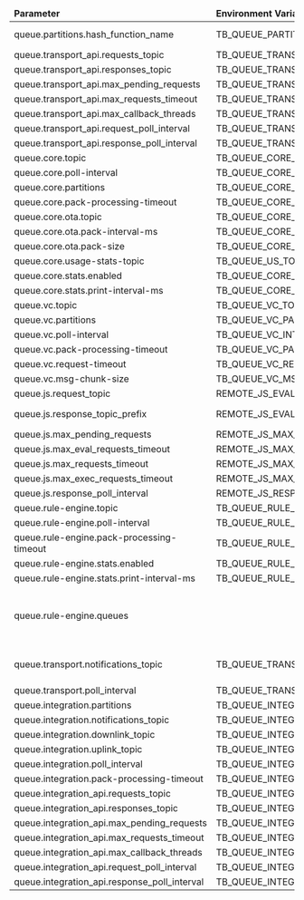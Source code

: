 <table>
  <thead>
      <tr>
          <td style="width: 25%"><b>Parameter</b></td><td style="width: 30%"><b>Environment Variable</b></td><td style="width: 15%"><b>Default Value</b></td><td style="width: 30%"><b>Description</b></td>
      </tr>
  </thead>
  <tbody>
      <tr>
          <td>queue.partitions.hash_function_name</td>
          <td>TB_QUEUE_PARTITIONS_HASH_FUNCTION_NAME</td>
          <td>murmur3_128</td>
          <td>murmur3_32, murmur3_128 or sha256</td>
      </tr>
      <tr>
          <td>queue.transport_api.requests_topic</td>
          <td>TB_QUEUE_TRANSPORT_API_REQUEST_TOPIC</td>
          <td>tb_transport.api.requests</td>
          <td></td>
      </tr>
      <tr>
          <td>queue.transport_api.responses_topic</td>
          <td>TB_QUEUE_TRANSPORT_API_RESPONSE_TOPIC</td>
          <td>tb_transport.api.responses</td>
          <td></td>
      </tr>
      <tr>
          <td>queue.transport_api.max_pending_requests</td>
          <td>TB_QUEUE_TRANSPORT_MAX_PENDING_REQUESTS</td>
          <td>10000</td>
          <td></td>
      </tr>
      <tr>
          <td>queue.transport_api.max_requests_timeout</td>
          <td>TB_QUEUE_TRANSPORT_MAX_REQUEST_TIMEOUT</td>
          <td>10000</td>
          <td></td>
      </tr>
      <tr>
          <td>queue.transport_api.max_callback_threads</td>
          <td>TB_QUEUE_TRANSPORT_MAX_CALLBACK_THREADS</td>
          <td>10</td>
          <td></td>
      </tr>
      <tr>
          <td>queue.transport_api.request_poll_interval</td>
          <td>TB_QUEUE_TRANSPORT_REQUEST_POLL_INTERVAL_MS</td>
          <td>25</td>
          <td></td>
      </tr>
      <tr>
          <td>queue.transport_api.response_poll_interval</td>
          <td>TB_QUEUE_TRANSPORT_RESPONSE_POLL_INTERVAL_MS</td>
          <td>25</td>
          <td></td>
      </tr>
      <tr>
          <td>queue.core.topic</td>
          <td>TB_QUEUE_CORE_TOPIC</td>
          <td>tb_core</td>
          <td></td>
      </tr>
      <tr>
          <td>queue.core.poll-interval</td>
          <td>TB_QUEUE_CORE_POLL_INTERVAL_MS</td>
          <td>25</td>
          <td></td>
      </tr>
      <tr>
          <td>queue.core.partitions</td>
          <td>TB_QUEUE_CORE_PARTITIONS</td>
          <td>10</td>
          <td></td>
      </tr>
      <tr>
          <td>queue.core.pack-processing-timeout</td>
          <td>TB_QUEUE_CORE_PACK_PROCESSING_TIMEOUT_MS</td>
          <td>2000</td>
          <td></td>
      </tr>
      <tr>
          <td>queue.core.ota.topic</td>
          <td>TB_QUEUE_CORE_OTA_TOPIC</td>
          <td>tb_ota_package</td>
          <td></td>
      </tr>
      <tr>
          <td>queue.core.ota.pack-interval-ms</td>
          <td>TB_QUEUE_CORE_OTA_PACK_INTERVAL_MS</td>
          <td>60000</td>
          <td></td>
      </tr>
      <tr>
          <td>queue.core.ota.pack-size</td>
          <td>TB_QUEUE_CORE_OTA_PACK_SIZE</td>
          <td>100</td>
          <td></td>
      </tr>
      <tr>
          <td>queue.core.usage-stats-topic</td>
          <td>TB_QUEUE_US_TOPIC</td>
          <td>tb_usage_stats</td>
          <td></td>
      </tr>
      <tr>
          <td>queue.core.stats.enabled</td>
          <td>TB_QUEUE_CORE_STATS_ENABLED</td>
          <td>true</td>
          <td></td>
      </tr>
      <tr>
          <td>queue.core.stats.print-interval-ms</td>
          <td>TB_QUEUE_CORE_STATS_PRINT_INTERVAL_MS</td>
          <td>60000</td>
          <td></td>
      </tr>
      <tr>
          <td>queue.vc.topic</td>
          <td>TB_QUEUE_VC_TOPIC</td>
          <td>tb_version_control</td>
          <td></td>
      </tr>
      <tr>
          <td>queue.vc.partitions</td>
          <td>TB_QUEUE_VC_PARTITIONS</td>
          <td>10</td>
          <td></td>
      </tr>
      <tr>
          <td>queue.vc.poll-interval</td>
          <td>TB_QUEUE_VC_INTERVAL_MS</td>
          <td>25</td>
          <td></td>
      </tr>
      <tr>
          <td>queue.vc.pack-processing-timeout</td>
          <td>TB_QUEUE_VC_PACK_PROCESSING_TIMEOUT_MS</td>
          <td>60000</td>
          <td></td>
      </tr>
      <tr>
          <td>queue.vc.request-timeout</td>
          <td>TB_QUEUE_VC_REQUEST_TIMEOUT</td>
          <td>60000</td>
          <td></td>
      </tr>
      <tr>
          <td>queue.vc.msg-chunk-size</td>
          <td>TB_QUEUE_VC_MSG_CHUNK_SIZE</td>
          <td>250000</td>
          <td></td>
      </tr>
      <tr>
          <td>queue.js.request_topic</td>
          <td>REMOTE_JS_EVAL_REQUEST_TOPIC</td>
          <td>js_eval.requests</td>
          <td>JS Eval request topic</td>
      </tr>
      <tr>
          <td>queue.js.response_topic_prefix</td>
          <td>REMOTE_JS_EVAL_RESPONSE_TOPIC</td>
          <td>js_eval.responses</td>
          <td>JS Eval responses topic prefix that is combined with node id</td>
      </tr>
      <tr>
          <td>queue.js.max_pending_requests</td>
          <td>REMOTE_JS_MAX_PENDING_REQUESTS</td>
          <td>10000</td>
          <td>JS Eval max pending requests</td>
      </tr>
      <tr>
          <td>queue.js.max_eval_requests_timeout</td>
          <td>REMOTE_JS_MAX_EVAL_REQUEST_TIMEOUT</td>
          <td>60000</td>
          <td>JS Eval max request timeout</td>
      </tr>
      <tr>
          <td>queue.js.max_requests_timeout</td>
          <td>REMOTE_JS_MAX_REQUEST_TIMEOUT</td>
          <td>10000</td>
          <td>JS max request timeout</td>
      </tr>
      <tr>
          <td>queue.js.max_exec_requests_timeout</td>
          <td>REMOTE_JS_MAX_EXEC_REQUEST_TIMEOUT</td>
          <td>2000</td>
          <td>JS execution max request timeout</td>
      </tr>
      <tr>
          <td>queue.js.response_poll_interval</td>
          <td>REMOTE_JS_RESPONSE_POLL_INTERVAL_MS</td>
          <td>25</td>
          <td>JS response poll interval</td>
      </tr>
      <tr>
          <td>queue.rule-engine.topic</td>
          <td>TB_QUEUE_RULE_ENGINE_TOPIC</td>
          <td>tb_rule_engine</td>
          <td></td>
      </tr>
      <tr>
          <td>queue.rule-engine.poll-interval</td>
          <td>TB_QUEUE_RULE_ENGINE_POLL_INTERVAL_MS</td>
          <td>25</td>
          <td></td>
      </tr>
      <tr>
          <td>queue.rule-engine.pack-processing-timeout</td>
          <td>TB_QUEUE_RULE_ENGINE_PACK_PROCESSING_TIMEOUT_MS</td>
          <td>2000</td>
          <td></td>
      </tr>
      <tr>
          <td>queue.rule-engine.stats.enabled</td>
          <td>TB_QUEUE_RULE_ENGINE_STATS_ENABLED</td>
          <td>true</td>
          <td></td>
      </tr>
      <tr>
          <td>queue.rule-engine.stats.print-interval-ms</td>
          <td>TB_QUEUE_RULE_ENGINE_STATS_PRINT_INTERVAL_MS</td>
          <td>60000</td>
          <td></td>
      </tr>
      <tr>
          <td>queue.rule-engine.queues</td>
          <td></td>
          <td></td>
          <td>DEPRECATED. Please configure Rule Engine queues on the UI instead: https://thingsboard.io/docs/pe/user-guide/rule-engine-2-5/queues/#queue-configuration</td>
      </tr>
      <tr>
          <td>queue.transport.notifications_topic</td>
          <td>TB_QUEUE_TRANSPORT_NOTIFICATIONS_TOPIC</td>
          <td>tb_transport.notifications</td>
          <td>For high priority notifications that require minimum latency and processing time</td>
      </tr>
      <tr>
          <td>queue.transport.poll_interval</td>
          <td>TB_QUEUE_TRANSPORT_NOTIFICATIONS_POLL_INTERVAL_MS</td>
          <td>25</td>
          <td></td>
      </tr>
      <tr>
          <td>queue.integration.partitions</td>
          <td>TB_QUEUE_INTEGRATION_PARTITIONS</td>
          <td>3</td>
          <td></td>
      </tr>
      <tr>
          <td>queue.integration.notifications_topic</td>
          <td>TB_QUEUE_INTEGRATION_NOTIFICATIONS_TOPIC</td>
          <td>tb_ie.notifications</td>
          <td></td>
      </tr>
      <tr>
          <td>queue.integration.downlink_topic</td>
          <td>TB_QUEUE_INTEGRATION_DOWNLINK_TOPIC</td>
          <td>tb_ie.downlink</td>
          <td></td>
      </tr>
      <tr>
          <td>queue.integration.uplink_topic</td>
          <td>TB_QUEUE_INTEGRATION_UPLINK_TOPIC</td>
          <td>tb_ie.uplink</td>
          <td></td>
      </tr>
      <tr>
          <td>queue.integration.poll_interval</td>
          <td>TB_QUEUE_INTEGRATION_POLL_INTERVAL_MS</td>
          <td>25</td>
          <td></td>
      </tr>
      <tr>
          <td>queue.integration.pack-processing-timeout</td>
          <td>TB_QUEUE_INTEGRATION_PACK_PROCESSING_TIMEOUT_MS</td>
          <td>10000</td>
          <td></td>
      </tr>
      <tr>
          <td>queue.integration_api.requests_topic</td>
          <td>TB_QUEUE_INTEGRATION_EXECUTOR_API_REQUEST_TOPIC</td>
          <td>tb_ie.api.requests</td>
          <td></td>
      </tr>
      <tr>
          <td>queue.integration_api.responses_topic</td>
          <td>TB_QUEUE_INTEGRATION_EXECUTOR_API_RESPONSE_TOPIC</td>
          <td>tb_ie.api.responses</td>
          <td></td>
      </tr>
      <tr>
          <td>queue.integration_api.max_pending_requests</td>
          <td>TB_QUEUE_INTEGRATION_EXECUTOR_MAX_PENDING_REQUESTS</td>
          <td>10000</td>
          <td></td>
      </tr>
      <tr>
          <td>queue.integration_api.max_requests_timeout</td>
          <td>TB_QUEUE_INTEGRATION_EXECUTOR_MAX_REQUEST_TIMEOUT</td>
          <td>10000</td>
          <td></td>
      </tr>
      <tr>
          <td>queue.integration_api.max_callback_threads</td>
          <td>TB_QUEUE_INTEGRATION_EXECUTOR_MAX_CALLBACK_THREADS</td>
          <td>10</td>
          <td></td>
      </tr>
      <tr>
          <td>queue.integration_api.request_poll_interval</td>
          <td>TB_QUEUE_INTEGRATION_EXECUTOR_REQUEST_POLL_INTERVAL_MS</td>
          <td>25</td>
          <td></td>
      </tr>
      <tr>
          <td>queue.integration_api.response_poll_interval</td>
          <td>TB_QUEUE_INTEGRATION_EXECUTOR_RESPONSE_POLL_INTERVAL_MS</td>
          <td>25</td>
          <td></td>
      </tr>
  </tbody>
</table>
